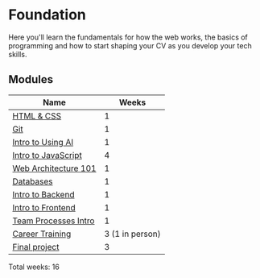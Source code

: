 # Foundation

Here you'll learn the fundamentals for how the web works, the basics of programming and how to start shaping your CV as you develop your tech skills.

## Modules

| Name                                            | Weeks           |
| ----------------------------------------------- | --------------- |
| [HTML & CSS](./html-and-css/README.md)                   | 1               |
| [Git](./git)                                    | 1               |
| [Intro to Using AI](./intro-to-using-ai/README.md)        | 1               |
| [Intro to JavaScript](./intro-to-javascript/README.md)   | 4               |
| [Web Architecture 101](./web-architecture-101/README.md) | 1               |
| [Databases](./databases/README.md)                       | 1               |
| [Intro to Backend](./intro-to-backend/README.md)         | 1               |
| [Intro to Frontend](./intro-to-frontend/README.md)       | 1               |
| [Team Processes Intro](./team-processes-intro/README.md)  | 1               |
| [Career Training](./career-training/README.md)           | 3 (1 in person) |
| [Final project](./final-project/README.md)               | 3               |

Total weeks: 16
